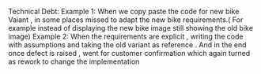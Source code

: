Technical Debt:
Example 1:
    When we copy paste the code for new bike Vaiant , in some places missed to adapt the new bike requirements.( For example instead of displaying the new bike image still showing the old bike image)
Example 2:
    When the requirements are explicit , writing the code with assumptions and taking the old variant as reference . And in the end once defect is raised , went for customer confirmation which again turned as rework to change the implementation



